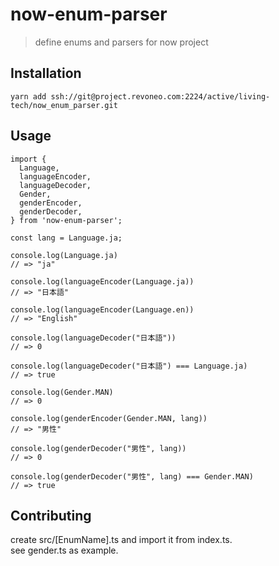# now-enum-parser

> define enums and parsers for now project

## Installation
`yarn add ssh://git@project.revoneo.com:2224/active/living-tech/now_enum_parser.git`

## Usage
```
import {
  Language,
  languageEncoder,
  languageDecoder,
  Gender,
  genderEncoder,
  genderDecoder,
} from 'now-enum-parser';

const lang = Language.ja;

console.log(Language.ja)
// => "ja"

console.log(languageEncoder(Language.ja))
// => "日本語"

console.log(languageEncoder(Language.en))
// => "English"

console.log(languageDecoder("日本語"))
// => 0

console.log(languageDecoder("日本語") === Language.ja)
// => true

console.log(Gender.MAN)
// => 0

console.log(genderEncoder(Gender.MAN, lang))
// => "男性"

console.log(genderDecoder("男性", lang))
// => 0

console.log(genderDecoder("男性", lang) === Gender.MAN)
// => true
```

## Contributing

create src/[EnumName].ts and import it from index.ts.  
see gender.ts as example.  
